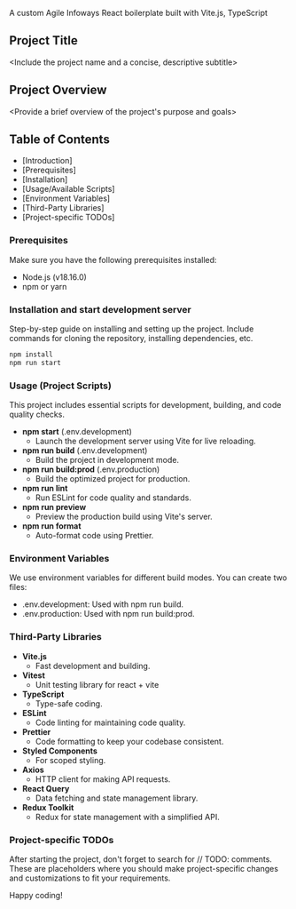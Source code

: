 A custom Agile Infoways React boilerplate built with Vite.js, TypeScript

## Project Title

<Include the project name and a concise, descriptive subtitle>

## Project Overview

<Provide a brief overview of the project's purpose and goals>

## Table of Contents

- [Introduction]
- [Prerequisites]
- [Installation]
- [Usage/Available Scripts]
- [Environment Variables]
- [Third-Party Libraries]
- [Project-specific TODOs]

### Prerequisites

Make sure you have the following prerequisites installed:

- Node.js (v18.16.0)
- npm or yarn

### Installation and start development server

Step-by-step guide on installing and setting up the project. Include commands for cloning the repository, installing dependencies, etc.

```bash
npm install
npm run start

```

### Usage (Project Scripts)

This project includes essential scripts for development, building, and code quality checks.

- **npm start** (.env.development)
  - Launch the development server using Vite for live reloading.
- **npm run build** (.env.development)
  - Build the project in development mode.
- **npm run build:prod** (.env.production)
  - Build the optimized project for production.
- **npm run lint**
  - Run ESLint for code quality and standards.
- **npm run preview**
  - Preview the production build using Vite's server.
- **npm run format**
  - Auto-format code using Prettier.

### Environment Variables

We use environment variables for different build modes. You can create two files:

- .env.development: Used with npm run build.
- .env.production: Used with npm run build:prod.

### Third-Party Libraries

- **Vite.js**
  - Fast development and building.
- **Vitest**
  - Unit testing library for react + vite
- **TypeScript**
  - Type-safe coding.
- **ESLint**
  - Code linting for maintaining code quality.
- **Prettier**
  - Code formatting to keep your codebase consistent.
- **Styled Components**
  - For scoped styling.
- **Axios**
  - HTTP client for making API requests.
- **React Query**
  - Data fetching and state management library.
- **Redux Toolkit**
  - Redux for state management with a simplified API.

### Project-specific TODOs

After starting the project, don't forget to search for // TODO: comments. These are placeholders where you should make project-specific changes and customizations to fit your requirements.

Happy coding!
